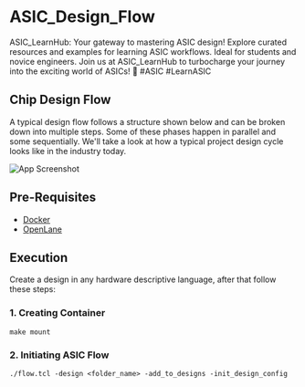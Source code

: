 # ASIC_Design_Flow

ASIC_LearnHub: Your gateway to mastering ASIC design! Explore curated resources and examples for learning ASIC workflows. Ideal for students and novice engineers. Join us at ASIC_LearnHub to turbocharge your journey into the exciting world of ASICs! 🚀 #ASIC #LearnASIC

## Chip Design Flow
A typical design flow follows a structure shown below and can be broken down into multiple steps. Some of these phases happen in parallel and some sequentially. We'll take a look at how a typical project design cycle looks like in the industry today.

![App Screenshot](https://www.einfochips.com/blog/wp-content/uploads/2019/06/how-does-the-asic-design-cycle-work-1.png)

## Pre-Requisites

- [Docker](https://github.com/The-OpenROAD-Project/OpenLane)
- [OpenLane](https://github.com/The-OpenROAD-Project/OpenLane)

## Execution

Create a design in any hardware descriptive language, after that follow these steps:

### 1. Creating Container

```
make mount
```

### 2. Initiating ASIC Flow

```
./flow.tcl -design <folder_name> -add_to_designs -init_design_config
```
